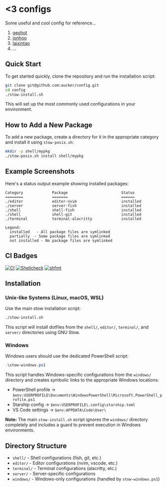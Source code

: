 # <3 configs

Some useful and cool config for reference...

1. [geohot](https://github.com/geohot/configuration)
2. [jonhoo](https://github.com/jonhoo/configs)
3. [laixintao](https://github.com/laixintao/myrc)
4. ...

## Quick Start

To get started quickly, clone the repository and run the installation script:

```bash
git clone git@github.com:aucker/config.git
cd config
./stow-install.sh
```

This will set up the most commonly used configurations in your environment. 

## How to Add a New Package

To add a new package, create a directory for it in the appropriate category and install it using `stow-posix.sh`:

```bash
mkdir -p shell/mypkg
./stow-posix.sh install shell/mypkg
```

## Example Screenshots

Here's a status output example showing installed packages:

```
Category             Package                        Status         
========             =======                        ======         
./editor             editor-nvim                    installed
./server             server-fish                    installed
./shell              shell-fish                     installed
./shell              shell-git                      installed
./terminal           terminal-alacritty             installed

Legend:
  installed   - All package files are symlinked
  partially  - Some package files are symlinked
  not installed - No package files are symlinked
```

## CI Badges

[![CI](https://github.com/aucker/config/actions/workflows/ci.yml/badge.svg)](https://github.com/aucker/config/actions/workflows/ci.yml) [![Shellcheck](https://img.shields.io/badge/shellcheck-passing-brightgreen)](https://github.com/aucker/config/actions/workflows/ci.yml) [![shfmt](https://img.shields.io/badge/shfmt-formatted-blue)](https://github.com/aucker/config/actions/workflows/ci.yml)

## Installation

### Unix-like Systems (Linux, macOS, WSL)

Use the main stow installation script:

```bash
./stow-install.sh
```

This script will install dotfiles from the `shell/`, `editor/`, `terminal/`, and `server/` directories using GNU Stow.

### Windows

Windows users should use the dedicated PowerShell script:

```powershell
.\stow-windows.ps1
```

This script handles Windows-specific configurations from the `windows/` directory and creates symbolic links to the appropriate Windows locations:

- PowerShell profile → `$env:USERPROFILE\Documents\WindowsPowerShell\Microsoft.PowerShell_profile.ps1`
- Starship config → `$env:USERPROFILE\.config\starship.toml`
- VS Code settings → `$env:APPDATA\Code\User\`

**Note:** The main `stow-install.sh` script ignores the `windows/` directory completely and includes a guard to prevent execution in Windows environments.

## Directory Structure

- `shell/` - Shell configurations (fish, git, etc.)
- `editor/` - Editor configurations (nvim, vscode, etc.)
- `terminal/` - Terminal configurations (alacritty, etc.)
- `server/` - Server-specific configurations
- `windows/` - Windows-only configurations (handled by `stow-windows.ps1`)

